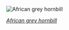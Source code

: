 
![African grey hornbill](https://upload.wikimedia.org/wikipedia/commons/thumb/d/d3/African_Grey_Hornbill_%28Lophoceros_nasutus_epirhinus%29_female.jpg/525px-African_Grey_Hornbill_%28Lophoceros_nasutus_epirhinus%29_female.jpg)

*[African grey hornbill](https://wikipedia.org/wiki/File:African_Grey_Hornbill_(Lophoceros_nasutus_epirhinus)_female.jpg)*
